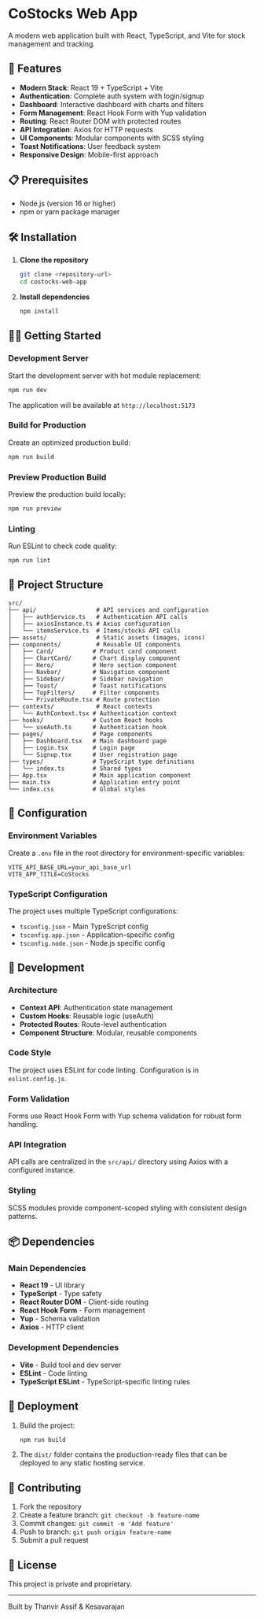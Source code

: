 # CoStocks Web App

A modern web application built with React, TypeScript, and Vite for stock management and tracking.

## 🚀 Features

- **Modern Stack**: React 19 + TypeScript + Vite
- **Authentication**: Complete auth system with login/signup
- **Dashboard**: Interactive dashboard with charts and filters
- **Form Management**: React Hook Form with Yup validation
- **Routing**: React Router DOM with protected routes
- **API Integration**: Axios for HTTP requests
- **UI Components**: Modular components with SCSS styling
- **Toast Notifications**: User feedback system
- **Responsive Design**: Mobile-first approach

## 📋 Prerequisites

- Node.js (version 16 or higher)
- npm or yarn package manager

## 🛠️ Installation

1. **Clone the repository**
   ```bash
   git clone <repository-url>
   cd costocks-web-app
   ```

2. **Install dependencies**
   ```bash
   npm install
   ```

## 🏃‍♂️ Getting Started

### Development Server

Start the development server with hot module replacement:

```bash
npm run dev
```

The application will be available at `http://localhost:5173`

### Build for Production

Create an optimized production build:

```bash
npm run build
```

### Preview Production Build

Preview the production build locally:

```bash
npm run preview
```

### Linting

Run ESLint to check code quality:

```bash
npm run lint
```

## 📁 Project Structure

```
src/
├── api/                 # API services and configuration
│   ├── authService.ts   # Authentication API calls
│   ├── axiosInstance.ts # Axios configuration
│   └── itemsService.ts  # Items/stocks API calls
├── assets/              # Static assets (images, icons)
├── components/          # Reusable UI components
│   ├── Card/           # Product card component
│   ├── ChartCard/      # Chart display component
│   ├── Hero/           # Hero section component
│   ├── Navbar/         # Navigation component
│   ├── Sidebar/        # Sidebar navigation
│   ├── Toast/          # Toast notifications
│   ├── TopFilters/     # Filter components
│   └── PrivateRoute.tsx # Route protection
├── contexts/            # React contexts
│   └── AuthContext.tsx # Authentication context
├── hooks/              # Custom React hooks
│   └── useAuth.ts      # Authentication hook
├── pages/              # Page components
│   ├── Dashboard.tsx   # Main dashboard page
│   ├── Login.tsx       # Login page
│   └── Signup.tsx      # User registration page
├── types/              # TypeScript type definitions
│   └── index.ts        # Shared types
├── App.tsx             # Main application component
├── main.tsx            # Application entry point
└── index.css           # Global styles
```

## 🔧 Configuration

### Environment Variables

Create a `.env` file in the root directory for environment-specific variables:

```env
VITE_API_BASE_URL=your_api_base_url
VITE_APP_TITLE=CoStocks
```

### TypeScript Configuration

The project uses multiple TypeScript configurations:
- `tsconfig.json` - Main TypeScript config
- `tsconfig.app.json` - Application-specific config
- `tsconfig.node.json` - Node.js specific config

## 🧪 Development

### Architecture

- **Context API**: Authentication state management
- **Custom Hooks**: Reusable logic (useAuth)
- **Protected Routes**: Route-level authentication
- **Component Structure**: Modular, reusable components

### Code Style

The project uses ESLint for code linting. Configuration is in `eslint.config.js`.

### Form Validation

Forms use React Hook Form with Yup schema validation for robust form handling.

### API Integration

API calls are centralized in the `src/api/` directory using Axios with a configured instance.

### Styling

SCSS modules provide component-scoped styling with consistent design patterns.

## 📦 Dependencies

### Main Dependencies
- **React 19** - UI library
- **TypeScript** - Type safety
- **React Router DOM** - Client-side routing
- **React Hook Form** - Form management
- **Yup** - Schema validation
- **Axios** - HTTP client

### Development Dependencies
- **Vite** - Build tool and dev server
- **ESLint** - Code linting
- **TypeScript ESLint** - TypeScript-specific linting rules

## 🚀 Deployment

1. Build the project:
   ```bash
   npm run build
   ```

2. The `dist/` folder contains the production-ready files that can be deployed to any static hosting service.

## 🤝 Contributing

1. Fork the repository
2. Create a feature branch: `git checkout -b feature-name`
3. Commit changes: `git commit -m 'Add feature'`
4. Push to branch: `git push origin feature-name`
5. Submit a pull request

## 📄 License

This project is private and proprietary.

---

Built by Thanvir Assif & Kesavarajan